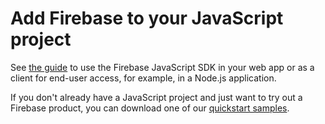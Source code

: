 # Add Firebase to your JavaScript project

See [the guide](https://firebase.google.com/docs/web/setup)  to use the Firebase JavaScript SDK in your web app or as a client for end-user access, for example, in a Node.js application.

If you don't already have a JavaScript project and just want to try out a Firebase product, you can download one of our 
[quickstart samples](https://firebase.google.com/docs/samples).